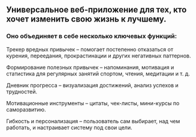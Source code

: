 ## Универсальное веб-приложение для тех, кто хочет изменить свою жизнь к лучшему. 

### Оно объединяет в себе несколько ключевых функций:

Трекер вредных привычек – помогает постепенно отказаться от курения, переедания, прокрастинации и других негативных паттернов.

Формирование полезных привычек – напоминания, мотивация и статистика для регулярных занятий спортом, чтения, медитации и т. д.

Дневник прогресса – визуализация достижений, анализ успехов и трудностей.

Мотивационные инструменты – цитаты, чек-листы, мини-курсы по саморазвитию.

Гибкость и персонализация – пользователь сам выбирает, над чем работать, и настраивает систему под свои цели.
